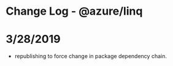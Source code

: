 # Change Log - @azure/linq

# 3/28/2019
- republishing to force change in package dependency chain.
